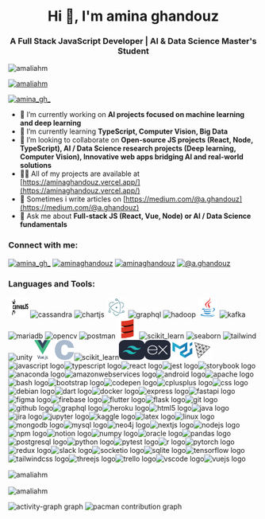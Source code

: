 <h1 align="center">Hi 👋, I'm amina ghandouz</h1>  
<h3 align="center">A Full Stack JavaScript Developer | AI & Data Science Master's Student</h3>  
  
<p align="left"> <img src="https://komarev.com/ghpvc/?username=amaliahm&label=Profile%20views&color=0e75b6&style=flat" alt="amaliahm" /> </p>  
  
<p align="left"> <a href="https://github.com/ryo-ma/github-profile-trophy"><img src="https://github-profile-trophy.vercel.app/?username=amaliahm" alt="amaliahm" /></a> </p>  
  
<p align="left"> <a href="https://twitter.com/amina_gh_" target="blank"><img src="https://img.shields.io/twitter/follow/amina_gh_?logo=twitter&style=for-the-badge" alt="amina_gh_" /></a> </p>  
  
- 🔭 I’m currently working on **AI projects focused on machine learning and deep learning**
- 🌱 I’m currently learning **TypeScript, Computer Vision, Big Data**  
- 👯 I’m looking to collaborate on **Open-source JS projects (React, Node, TypeScript), AI / Data Science research projects (Deep learning, Computer Vision), Innovative web apps bridging AI and real-world solutions**  
- 👨‍💻 All of my projects are available at [https://aminaghandouz.vercel.app/](https://aminaghandouz.vercel.app/)  
- 📝 Sometimes i write articles on [https://medium.com/@a.ghandouz](https://medium.com/@a.ghandouz)  
- 💬 Ask me about **Full-stack JS (React, Vue, Node) or AI / Data Science fundamentals**  
  
<h3 align="left">Connect with me:</h3>  
<p align="left">  
<a href="https://twitter.com/amina_gh_" target="blank"><img align="center" src="https://raw.githubusercontent.com/rahuldkjain/github-profile-readme-generator/master/src/images/icons/Social/twitter.svg" alt="amina_gh_" height="30" width="40" /></a>  
<a href="https://linkedin.com/in/aminaghandouz" target="blank"><img align="center" src="https://raw.githubusercontent.com/rahuldkjain/github-profile-readme-generator/master/src/images/icons/Social/linked-in-alt.svg" alt="aminaghandouz" height="30" width="40" /></a>  
<a href="https://kaggle.com/aminaghandouz" target="blank"><img align="center" src="https://raw.githubusercontent.com/rahuldkjain/github-profile-readme-generator/master/src/images/icons/Social/kaggle.svg" alt="aminaghandouz" height="30" width="40" /></a>  
<a href="https://medium.com/@a.ghandouz" target="blank"><img align="center" src="https://raw.githubusercontent.com/rahuldkjain/github-profile-readme-generator/master/src/images/icons/Social/medium.svg" alt="@a.ghandouz" height="30" width="40" /></a>  
</p>  
  
<h3 align="left">Languages and Tools:</h3>  
<p align="left">
<img src="https://raw.githubusercontent.com/Hardik0307/Hardik0307/master/assets/canvasjs-charts.svg" alt="canvasjs" width="40" height="40"/> <img src="https://www.vectorlogo.zone/logos/apache_cassandra/apache_cassandra-icon.svg" alt="cassandra" width="40" height="40"/> <img src="https://www.chartjs.org/media/logo-title.svg" alt="chartjs" width="40" height="40"/> <img src="https://raw.githubusercontent.com/devicons/devicon/master/icons/electron/electron-original.svg" alt="electron" width="40" height="40"/>  <img src="https://www.vectorlogo.zone/logos/graphql/graphql-icon.svg" alt="graphql" width="40" height="40"/> <img src="https://www.vectorlogo.zone/logos/apache_hadoop/apache_hadoop-icon.svg" alt="hadoop" width="40" height="40"/> <img src="https://raw.githubusercontent.com/devicons/devicon/master/icons/java/java-original.svg" alt="java" width="40" height="40"/> <img src="https://www.vectorlogo.zone/logos/apache_kafka/apache_kafka-icon.svg" alt="kafka" width="40" height="40"/> <img src="https://www.vectorlogo.zone/logos/mariadb/mariadb-icon.svg" alt="mariadb" width="40" height="40"/> <img src="https://www.vectorlogo.zone/logos/opencv/opencv-icon.svg" alt="opencv" width="40" height="40"/> <img src="https://www.vectorlogo.zone/logos/getpostman/getpostman-icon.svg" alt="postman" width="40" height="40"/> <img src="https://raw.githubusercontent.com/devicons/devicon/master/icons/scala/scala-original.svg" alt="scala" width="40" height="40"/> <img src="https://upload.wikimedia.org/wikipedia/commons/0/05/Scikit_learn_logo_small.svg" alt="scikit_learn" width="40" height="40"/> <img src="https://seaborn.pydata.org/_images/logo-mark-lightbg.svg" alt="seaborn" width="40" height="40"/> <img src="https://www.vectorlogo.zone/logos/tailwindcss/tailwindcss-icon.svg" alt="tailwind" width="40" height="40"/> <img src="https://www.vectorlogo.zone/logos/unity3d/unity3d-icon.svg" alt="unity" width="40" height="40"/><img src="https://raw.githubusercontent.com/devicons/devicon/master/icons/vuejs/vuejs-original-wordmark.svg" alt="vuejs" width="40" height="40"/> <img margin="10px" height="40" src="https://raw.githubusercontent.com/devicons/devicon/master/icons/c/c-original.svg" alt="c"/><img margin="10px" height="40" src="https://upload.wikimedia.org/wikipedia/commons/0/05/Scikit_learn_logo_small.svg" alt="scikit_learn"/><img src="https://raw.githubusercontent.com/tandpfun/skill-icons/main/icons/TailwindCSS-Dark.svg" height="40" width="52" alt="tailwindcss"  /><img src="https://raw.githubusercontent.com/tandpfun/skill-icons/main/icons/ExpressJS-Dark.svg" height="40" width="52" alt="express"  /> <img margin="10px" height="40" src="https://raw.githubusercontent.com/devicons/devicon/master/icons/materialui/materialui-original.svg" alt="materialui"/><img margin="10px" height="40" src="https://raw.githubusercontent.com/devicons/devicon/master/icons/threejs/threejs-original.svg" alt="threejs"/><img src="https://cdn.jsdelivr.net/gh/devicons/devicon/icons/javascript/javascript-original.svg" height="40" alt="javascript logo"  /><img src="https://cdn.jsdelivr.net/gh/devicons/devicon/icons/typescript/typescript-original.svg" height="40" alt="typescript logo"  /><img src="https://cdn.jsdelivr.net/gh/devicons/devicon/icons/react/react-original.svg" height="40" alt="react logo"  /><img src="https://cdn.jsdelivr.net/gh/devicons/devicon/icons/jest/jest-plain.svg" height="40" alt="jest logo"  /><img src="https://cdn.jsdelivr.net/gh/devicons/devicon/icons/storybook/storybook-original.svg" height="40" alt="storybook logo"  /><img src="https://cdn.jsdelivr.net/gh/devicons/devicon/icons/anaconda/anaconda-original.svg" height="40" alt="anaconda logo"  /><img src="https://cdn.jsdelivr.net/gh/devicons/devicon/icons/amazonwebservices/amazonwebservices-line-wordmark.svg" height="40" alt="amazonwebservices logo"  /><img src="https://cdn.jsdelivr.net/gh/devicons/devicon/icons/android/android-original.svg" height="40" alt="android logo"  /><img src="https://cdn.jsdelivr.net/gh/devicons/devicon/icons/apache/apache-original.svg" height="40" alt="apache logo"  /><img src="https://cdn.jsdelivr.net/gh/devicons/devicon/icons/bash/bash-original.svg" height="40" alt="bash logo"  /><img src="https://cdn.jsdelivr.net/gh/devicons/devicon/icons/bootstrap/bootstrap-original.svg" height="40" alt="bootstrap logo"  /><img src="https://cdn.jsdelivr.net/gh/devicons/devicon/icons/codepen/codepen-original.svg" height="40" alt="codepen logo"  /><img src="https://cdn.jsdelivr.net/gh/devicons/devicon/icons/cplusplus/cplusplus-original.svg" height="40" alt="cplusplus logo"  /><img src="https://cdn.jsdelivr.net/gh/devicons/devicon/icons/css3/css3-original.svg" height="40" alt="css logo"  /><img src="https://cdn.jsdelivr.net/gh/devicons/devicon/icons/debian/debian-original.svg" height="40" alt="debian logo"  /><img src="https://cdn.jsdelivr.net/gh/devicons/devicon/icons/dart/dart-original.svg" height="40" alt="dart logo"  /><img src="https://cdn.jsdelivr.net/gh/devicons/devicon/icons/docker/docker-original.svg" height="40" alt="docker logo"  /><img src="https://cdn.jsdelivr.net/gh/devicons/devicon/icons/express/express-original.svg" height="40" alt="express logo"  /><img src="https://cdn.jsdelivr.net/gh/devicons/devicon/icons/fastapi/fastapi-original.svg" height="40" alt="fastapi logo"  /><img src="https://cdn.jsdelivr.net/gh/devicons/devicon/icons/figma/figma-original.svg" height="40" alt="figma logo"  /><img src="https://cdn.jsdelivr.net/gh/devicons/devicon/icons/firebase/firebase-plain.svg" height="40" alt="firebase logo"  /><img src="https://cdn.jsdelivr.net/gh/devicons/devicon/icons/flutter/flutter-original.svg" height="40" alt="flutter logo"  /><img src="https://cdn.jsdelivr.net/gh/devicons/devicon/icons/flask/flask-original.svg" height="40" alt="flask logo"  /><img src="https://cdn.jsdelivr.net/gh/devicons/devicon/icons/git/git-original.svg" height="40" alt="git logo"  /><img src="https://cdn.jsdelivr.net/gh/devicons/devicon/icons/github/github-original.svg" height="40" alt="github logo"  /><img src="https://cdn.jsdelivr.net/gh/devicons/devicon/icons/graphql/graphql-plain.svg" height="40" alt="graphql logo"  /><img src="https://cdn.jsdelivr.net/gh/devicons/devicon/icons/heroku/heroku-original.svg" height="40" alt="heroku logo"  /><img src="https://cdn.jsdelivr.net/gh/devicons/devicon/icons/html5/html5-original.svg" height="40" alt="html5 logo"  /><img src="https://cdn.jsdelivr.net/gh/devicons/devicon/icons/java/java-original.svg" height="40" alt="java logo"  /><img src="https://cdn.jsdelivr.net/gh/devicons/devicon/icons/jira/jira-original.svg" height="40" alt="jira logo"  /><img src="https://cdn.jsdelivr.net/gh/devicons/devicon/icons/jupyter/jupyter-original.svg" height="40" alt="jupyter logo"  /><img src="https://cdn.jsdelivr.net/gh/devicons/devicon/icons/kaggle/kaggle-original.svg" height="40" alt="kaggle logo"  /><img src="https://cdn.jsdelivr.net/gh/devicons/devicon/icons/latex/latex-original.svg" height="40" alt="latex logo"  /><img src="https://cdn.jsdelivr.net/gh/devicons/devicon/icons/linux/linux-original.svg" height="40" alt="linux logo"  /><img src="https://cdn.jsdelivr.net/gh/devicons/devicon/icons/mongodb/mongodb-original.svg" height="40" alt="mongodb logo"  /><img src="https://cdn.jsdelivr.net/gh/devicons/devicon/icons/mysql/mysql-original.svg" height="40" alt="mysql logo"  /><img src="https://cdn.jsdelivr.net/gh/devicons/devicon/icons/neo4j/neo4j-original.svg" height="40" alt="neo4j logo"  /><img src="https://cdn.jsdelivr.net/gh/devicons/devicon/icons/nextjs/nextjs-original.svg" height="40" alt="nextjs logo"  /><img src="https://cdn.jsdelivr.net/gh/devicons/devicon/icons/nodejs/nodejs-original.svg" height="40" alt="nodejs logo"  /><img src="https://cdn.jsdelivr.net/gh/devicons/devicon/icons/npm/npm-original-wordmark.svg" height="40" alt="npm logo"  /><img src="https://cdn.jsdelivr.net/gh/devicons/devicon/icons/notion/notion-original.svg" height="40" alt="notion logo"  /><img src="https://cdn.jsdelivr.net/gh/devicons/devicon/icons/numpy/numpy-original.svg" height="40" alt="numpy logo"  /><img src="https://cdn.jsdelivr.net/gh/devicons/devicon/icons/oracle/oracle-original.svg" height="40" alt="oracle logo"  /><img src="https://cdn.jsdelivr.net/gh/devicons/devicon/icons/pandas/pandas-original.svg" height="40" alt="pandas logo"  /><img src="https://cdn.jsdelivr.net/gh/devicons/devicon/icons/postgresql/postgresql-original.svg" height="40" alt="postgresql logo"  /><img src="https://cdn.jsdelivr.net/gh/devicons/devicon/icons/python/python-original.svg" height="40" alt="python logo"  /><img src="https://cdn.jsdelivr.net/gh/devicons/devicon/icons/pytest/pytest-original.svg" height="40" alt="pytest logo"  /><img src="https://cdn.jsdelivr.net/gh/devicons/devicon/icons/r/r-original.svg" height="40" alt="r logo"  /><img src="https://cdn.jsdelivr.net/gh/devicons/devicon/icons/pytorch/pytorch-original.svg" height="40" alt="pytorch logo"  /><img src="https://cdn.jsdelivr.net/gh/devicons/devicon/icons/redux/redux-original.svg" height="40" alt="redux logo"  /><img src="https://cdn.jsdelivr.net/gh/devicons/devicon/icons/slack/slack-original.svg" height="40" alt="slack logo"  /><img src="https://cdn.jsdelivr.net/gh/devicons/devicon/icons/socketio/socketio-original.svg" height="40" alt="socketio logo"  /><img src="https://cdn.jsdelivr.net/gh/devicons/devicon/icons/sqlite/sqlite-original.svg" height="40" alt="sqlite logo"  /><img src="https://cdn.jsdelivr.net/gh/devicons/devicon/icons/tensorflow/tensorflow-original.svg" height="40" alt="tensorflow logo"  /><img src="https://cdn.jsdelivr.net/gh/devicons/devicon/icons/tailwindcss/tailwindcss-original-wordmark.svg" height="40" alt="tailwindcss logo"  /><img src="https://cdn.jsdelivr.net/gh/devicons/devicon/icons/threejs/threejs-original.svg" height="40" alt="threejs logo"  /><img src="https://cdn.jsdelivr.net/gh/devicons/devicon/icons/trello/trello-plain.svg" height="40" alt="trello logo"  /><img src="https://cdn.jsdelivr.net/gh/devicons/devicon/icons/vscode/vscode-original.svg" height="40" alt="vscode logo"  /><img src="https://cdn.jsdelivr.net/gh/devicons/devicon/icons/vuejs/vuejs-original.svg" height="40" alt="vuejs logo"  />
</p>
  
<p><img align="center" src="https://github-readme-stats.vercel.app/api/top-langs?username=amaliahm&show_icons=true&locale=en&layout=compact" alt="amaliahm" /></p>  
 
  
<p><img align="center" src="https://github-readme-streak-stats.herokuapp.com/?user=amaliahm&" alt="amaliahm" /></p>

<img src="https://github-readme-activity-graph.vercel.app/graph?username=amaliahm&radius=16&theme=react&area=true&order=5" height="300" alt="activity-graph graph"  />
<picture>
  <source media="(prefers-color-scheme: dark)" srcset="https://raw.githubusercontent.com/amaliahm/amaliahm/output/pacman-contribution-graph-dark.svg">
  <source media="(prefers-color-scheme: light)" srcset="https://raw.githubusercontent.com/amaliahm/amaliahm/output/pacman-contribution-graph.svg">
</picture>

<img alt="pacman contribution graph" src="https://raw.githubusercontent.com/amaliahm/amaliahm/output/pacman-contribution-graph.svg">